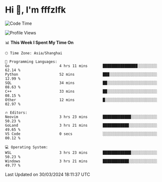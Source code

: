 # Hi 👋, I'm fffzlfk

<!--START_SECTION:waka-->
![Code Time](http://img.shields.io/badge/Code%20Time-685%20hrs%2058%20mins-blue)

![Profile Views](http://img.shields.io/badge/Profile%20Views-1-blue)

📊 **This Week I Spent My Time On** 

```text
🕑︎ Time Zone: Asia/Shanghai

💬 Programming Languages: 
Go                       4 hrs 11 mins       ████████████████░░░░░░░░░   62.14 % 
Python                   52 mins             ███░░░░░░░░░░░░░░░░░░░░░░   12.99 % 
SQL                      34 mins             ██░░░░░░░░░░░░░░░░░░░░░░░   08.63 % 
C++                      33 mins             ██░░░░░░░░░░░░░░░░░░░░░░░   08.15 % 
Other                    12 mins             █░░░░░░░░░░░░░░░░░░░░░░░░   02.97 % 

🔥 Editors: 
Neovim                   3 hrs 23 mins       █████████████░░░░░░░░░░░░   50.23 % 
GoLand                   3 hrs 21 mins       ████████████░░░░░░░░░░░░░   49.65 % 
VS Code                  0 secs              ░░░░░░░░░░░░░░░░░░░░░░░░░   00.12 % 

💻 Operating System: 
WSL                      3 hrs 23 mins       █████████████░░░░░░░░░░░░   50.23 % 
Windows                  3 hrs 21 mins       ████████████░░░░░░░░░░░░░   49.77 % 
```


 Last Updated on 30/03/2024 18:11:37 UTC
<!--END_SECTION:waka-->
